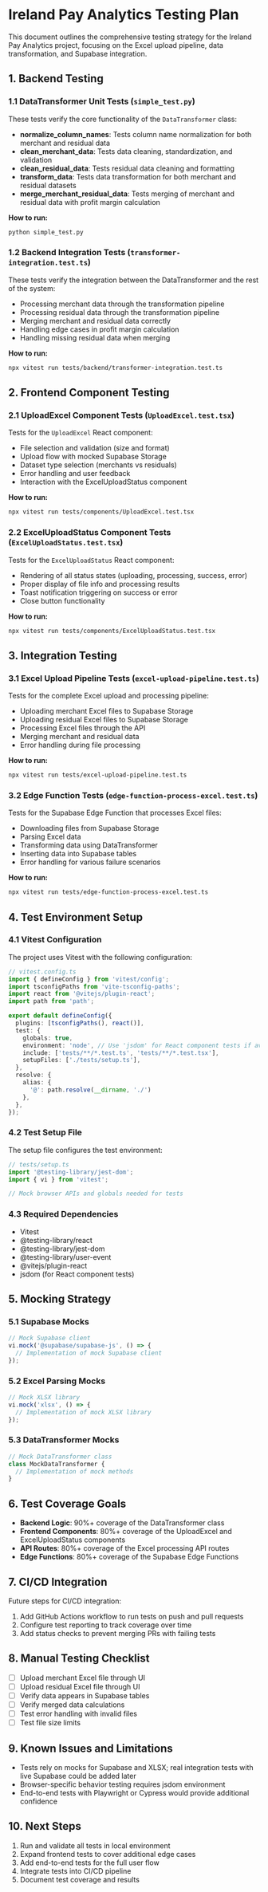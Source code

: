 # Ireland Pay Analytics Testing Plan

This document outlines the comprehensive testing strategy for the Ireland Pay Analytics project, focusing on the Excel upload pipeline, data transformation, and Supabase integration.

## 1. Backend Testing

### 1.1 DataTransformer Unit Tests (`simple_test.py`)

These tests verify the core functionality of the `DataTransformer` class:

- **normalize_column_names**: Tests column name normalization for both merchant and residual data
- **clean_merchant_data**: Tests data cleaning, standardization, and validation
- **clean_residual_data**: Tests residual data cleaning and formatting
- **transform_data**: Tests data transformation for both merchant and residual datasets
- **merge_merchant_residual_data**: Tests merging of merchant and residual data with profit margin calculation

**How to run:**
```bash
python simple_test.py
```

### 1.2 Backend Integration Tests (`transformer-integration.test.ts`)

These tests verify the integration between the DataTransformer and the rest of the system:

- Processing merchant data through the transformation pipeline
- Processing residual data through the transformation pipeline
- Merging merchant and residual data correctly
- Handling edge cases in profit margin calculation
- Handling missing residual data when merging

**How to run:**
```bash
npx vitest run tests/backend/transformer-integration.test.ts
```

## 2. Frontend Component Testing

### 2.1 UploadExcel Component Tests (`UploadExcel.test.tsx`)

Tests for the `UploadExcel` React component:

- File selection and validation (size and format)
- Upload flow with mocked Supabase Storage
- Dataset type selection (merchants vs residuals)
- Error handling and user feedback
- Interaction with the ExcelUploadStatus component

**How to run:**
```bash
npx vitest run tests/components/UploadExcel.test.tsx
```

### 2.2 ExcelUploadStatus Component Tests (`ExcelUploadStatus.test.tsx`)

Tests for the `ExcelUploadStatus` React component:

- Rendering of all status states (uploading, processing, success, error)
- Proper display of file info and processing results
- Toast notification triggering on success or error
- Close button functionality

**How to run:**
```bash
npx vitest run tests/components/ExcelUploadStatus.test.tsx
```

## 3. Integration Testing

### 3.1 Excel Upload Pipeline Tests (`excel-upload-pipeline.test.ts`)

Tests for the complete Excel upload and processing pipeline:

- Uploading merchant Excel files to Supabase Storage
- Uploading residual Excel files to Supabase Storage
- Processing Excel files through the API
- Merging merchant and residual data
- Error handling during file processing

**How to run:**
```bash
npx vitest run tests/excel-upload-pipeline.test.ts
```

### 3.2 Edge Function Tests (`edge-function-process-excel.test.ts`)

Tests for the Supabase Edge Function that processes Excel files:

- Downloading files from Supabase Storage
- Parsing Excel data
- Transforming data using DataTransformer
- Inserting data into Supabase tables
- Error handling for various failure scenarios

**How to run:**
```bash
npx vitest run tests/edge-function-process-excel.test.ts
```

## 4. Test Environment Setup

### 4.1 Vitest Configuration

The project uses Vitest with the following configuration:

```typescript
// vitest.config.ts
import { defineConfig } from 'vitest/config';
import tsconfigPaths from 'vite-tsconfig-paths';
import react from '@vitejs/plugin-react';
import path from 'path';

export default defineConfig({
  plugins: [tsconfigPaths(), react()],
  test: {
    globals: true,
    environment: 'node', // Use 'jsdom' for React component tests if available
    include: ['tests/**/*.test.ts', 'tests/**/*.test.tsx'],
    setupFiles: ['./tests/setup.ts'],
  },
  resolve: {
    alias: {
      '@': path.resolve(__dirname, './')
    },
  },
});
```

### 4.2 Test Setup File

The setup file configures the test environment:

```typescript
// tests/setup.ts
import '@testing-library/jest-dom';
import { vi } from 'vitest';

// Mock browser APIs and globals needed for tests
```

### 4.3 Required Dependencies

- Vitest
- @testing-library/react
- @testing-library/jest-dom
- @testing-library/user-event
- @vitejs/plugin-react
- jsdom (for React component tests)

## 5. Mocking Strategy

### 5.1 Supabase Mocks

```typescript
// Mock Supabase client
vi.mock('@supabase/supabase-js', () => {
  // Implementation of mock Supabase client
});
```

### 5.2 Excel Parsing Mocks

```typescript
// Mock XLSX library
vi.mock('xlsx', () => {
  // Implementation of mock XLSX library
});
```

### 5.3 DataTransformer Mocks

```typescript
// Mock DataTransformer class
class MockDataTransformer {
  // Implementation of mock methods
}
```

## 6. Test Coverage Goals

- **Backend Logic**: 90%+ coverage of the DataTransformer class
- **Frontend Components**: 80%+ coverage of the UploadExcel and ExcelUploadStatus components
- **API Routes**: 80%+ coverage of the Excel processing API routes
- **Edge Functions**: 80%+ coverage of the Supabase Edge Functions

## 7. CI/CD Integration

Future steps for CI/CD integration:

1. Add GitHub Actions workflow to run tests on push and pull requests
2. Configure test reporting to track coverage over time
3. Add status checks to prevent merging PRs with failing tests

## 8. Manual Testing Checklist

- [ ] Upload merchant Excel file through UI
- [ ] Upload residual Excel file through UI
- [ ] Verify data appears in Supabase tables
- [ ] Verify merged data calculations
- [ ] Test error handling with invalid files
- [ ] Test file size limits

## 9. Known Issues and Limitations

- Tests rely on mocks for Supabase and XLSX; real integration tests with live Supabase could be added later
- Browser-specific behavior testing requires jsdom environment
- End-to-end tests with Playwright or Cypress would provide additional confidence

## 10. Next Steps

1. Run and validate all tests in local environment
2. Expand frontend tests to cover additional edge cases
3. Add end-to-end tests for the full user flow
4. Integrate tests into CI/CD pipeline
5. Document test coverage and results
